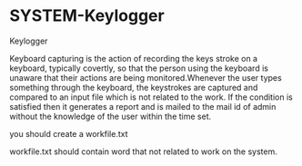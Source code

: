 # SYSTEM-Keylogger

Keylogger

Keyboard capturing is the action of recording the keys stroke on a
keyboard, typically covertly, so that the person using the keyboard is unaware that their
actions are being monitored.Whenever the user types something through the keyboard, the
keystrokes are captured and compared to an input file which is not related to the work. If
the condition is satisfied then it generates a report and is mailed to the mail id of admin
without the knowledge of the user within the time set.

you should create a workfile.txt

workfile.txt should contain word that not related to work on the system.

